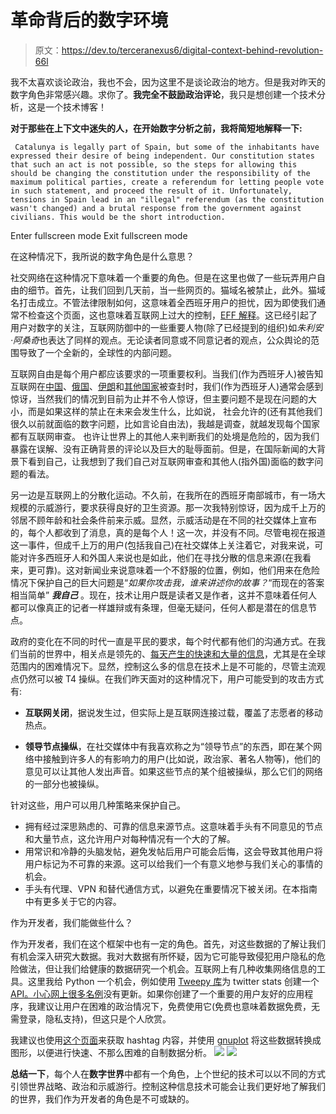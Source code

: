 # 革命背后的数字环境

> 原文：<https://dev.to/terceranexus6/digital-context-behind-revolution-66l>

我不太喜欢谈论政治，我也不会，因为这里不是谈论政治的地方。但是我对昨天的数字角色非常感兴趣。求你了。**我完全不鼓励政治评论**，我只是想创建一个技术分析，这是一个技术博客！

**对于那些在上下文中迷失的人，在开始数字分析之前，我将简短地解释一下:**

```
 Catalunya is legally part of Spain, but some of the inhabitants have expressed their desire of being independent. Our constitution states that such an act is not possible, so the steps for allowing this should be changing the constitution under the responsibility of the maximum political parties, create a referendum for letting people vote in such statement, and proceed the result of it. Unfortunately, tensions in Spain lead in an "illegal" referendum (as the constitution wasn't changed) and a brutal response from the government against civilians. This would be the short introduction. 
```

Enter fullscreen mode Exit fullscreen mode

在这种情况下，我所说的数字角色是什么意思？

社交网络在这种情况下意味着一个重要的角色。但是在这里也做了一些玩弄用户自由的细节。首先，让我们回到几天前，当一些网页的。猫域名被禁止，此外。猫域名打击成立。不管法律限制如何，这意味着全西班牙用户的担忧，因为即使我们通常不检查这个页面，这也意味着互联网上过大的控制，[EFF 解释](https://www.eff.org/es/deeplinks/2017/09/cat-domain-casualty-catalonian-independence-crackdown)。这已经引起了用户对数字的关注，互联网防御中的一些重要人物(除了已经提到的组织)如*朱利安·阿桑奇*也表达了同样的观点。无论读者同意或不同意记者的观点，公众舆论的范围导致了一个全新的，全球性的内部问题。

互联网自由是每个用户都应该要求的一项重要权利。当我们(作为西班牙人)被告知互联网在[中国](http://12mars.rsf.org/2014-en/2014/03/10/china-electronic-great-wall-getting-taller/)、[俄国](http://12mars.rsf.org/2014-en/2014/03/11/russia-repression-from-the-top-down/)、[伊朗](http://hyperakt.com/items/archived/iran-censorship-infographic/)和[其他国家](http://12mars.rsf.org/2014-en/)被查封时，我们(作为西班牙人)通常会感到惊讶，当然我们的情况到目前为止并不令人惊讶，但主要问题不是现在问题的大小，而是如果这样的禁止在未来会发生什么，比如说， 社会允许的(还有其他我们很久以前就面临的数字问题，比如言论自由法)，我越是调查，就越发现每个国家都有互联网审查。 也许让世界上的其他人来判断我们的处境是危险的，因为我们暴露在误解、没有正确背景的评论以及巨大的耻辱面前。但是，在国际新闻的大背景下看到自己，让我想到了我们自己对互联网审查和其他人(指外国)面临的数字问题的看法。

另一边是互联网上的分散化运动。不久前，在我所在的西班牙南部城市，有一场大规模的示威游行，要求获得良好的卫生资源。那一次我特别惊讶，因为成千上万的邻居不顾年龄和社会条件前来示威。显然，示威活动是在不同的社交媒体上宣布的，每个人都收到了消息，真的是每个人！这一次，并没有不同。尽管电视在报道这一事件，但成千上万的用户(包括我自己)在社交媒体上关注着它，对我来说，可能对许多西班牙人和外国人来说也是如此，他们在寻找分散的信息来源(在我看来，更可靠)。这对新闻业来说意味着一个不舒服的位置，例如，他们用来在危险情况下保护自己的巨大问题是“*如果你攻击我，谁来讲述你的故事？*“而现在的答案相当简单” ***我自己*** 。现在，技术让用户既是读者又是作者，这并不意味着任何人都可以像真正的记者一样雄辩或有条理，但毫无疑问，任何人都是潜在的信息节点。

政府的变化在不同的时代一直是平民的要求，每个时代都有他们的沟通方式。在我们当前的世界中，相关点是领先的、[每天产生的快速和大量的信息](http://www.internetlivestats.com/)，尤其是在全球范围内的困难情况下。显然，控制这么多的信息在技术上是不可能的，尽管主流观点仍然可以被 T4 操纵。在我们昨天面对的这种情况下，用户可能受到的攻击方式有:

*   **互联网关闭**，据说发生过，但实际上是互联网连接过载，覆盖了志愿者的移动热点。

*   **领导节点操纵**，在社交媒体中有我喜欢称之为“领导节点”的东西，即在某个网络中接触到许多人的有影响力的用户(比如说，政治家、著名人物等)，他们的意见可以让其他人发出声音。如果这些节点的某个组被操纵，那么它们的网络的一部分也被操纵。

针对这些，用户可以用几种策略来保护自己。

*   拥有经过深思熟虑的、可靠的信息来源节点。这意味着手头有不同意见的节点和大量节点，这允许用户对每种情况有一个大的了解。
*   用常识和冷静的头脑发帖，避免发帖后用户可能会后悔，这会导致其他用户将用户标记为不可靠的来源。这可以给我们一个有意义地参与我们关心的事情的机会。
*   手头有代理、VPN 和替代通信方式，以避免在重要情况下被关闭。在本指南中有更多关于它的内容。

作为开发者，我们能做些什么？

作为开发者，我们在这个框架中也有一定的角色。首先，对这些数据的了解让我们有机会深入研究大数据。我对大数据有所怀疑，因为它可能导致侵犯用户隐私的危险做法，但让我们给健康的数据研究一个机会。互联网上有几种收集网络信息的工具。这里我给 Python 一个机会，例如使用 [Tweepy 库](https://github.com/tweepy/tweepy)为 twitter stats 创建一个 [API。小心网上很多](https://apps.twitter.com/)[名例](http://www.tweetchup.com/es)没有更新。如果你创建了一个重要的用户友好的应用程序，我建议让用户在困难的政治情况下，免费使用它(免费也意味着数据免费，无需登录，隐私支持)，但这只是个人欣赏。

我建议也使用[这个页面](http://analytics.followthehashtag.com)来获取 hashtag 内容，并使用 [gnuplot](http://lowrank.net/gnuplot/datafile-e.html) 将这些数据转换成图形，以便进行快速、不那么困难的自制数据分析。 [![](img/7b0cc4ec6e49f972ee1a5c9bb38dd3fe.png)](https://res.cloudinary.com/practicaldev/image/fetch/s--nrfJg6zJ--/c_limit%2Cf_auto%2Cfl_progressive%2Cq_auto%2Cw_880/https://github.com/terceranexus6/cosicas/blob/mastimg/datatwitter.jpg) 
[![](img/fd6977426d916673151afd93c8701d3a.png)](https://res.cloudinary.com/practicaldev/image/fetch/s--5A3sd_GD--/c_limit%2Cf_auto%2Cfl_progressive%2Cq_auto%2Cw_880/https://github.com/terceranexus6/cosicas/blob/mastimg/datatwitter2.png)

**总结一下**，每个人在**数字世界**中都有一个角色，上个世纪的技术可以以不同的方式引领世界战略、政治和示威游行。控制这种信息技术可能会让我们更好地了解我们的世界，我们作为开发者的角色是不可或缺的。
